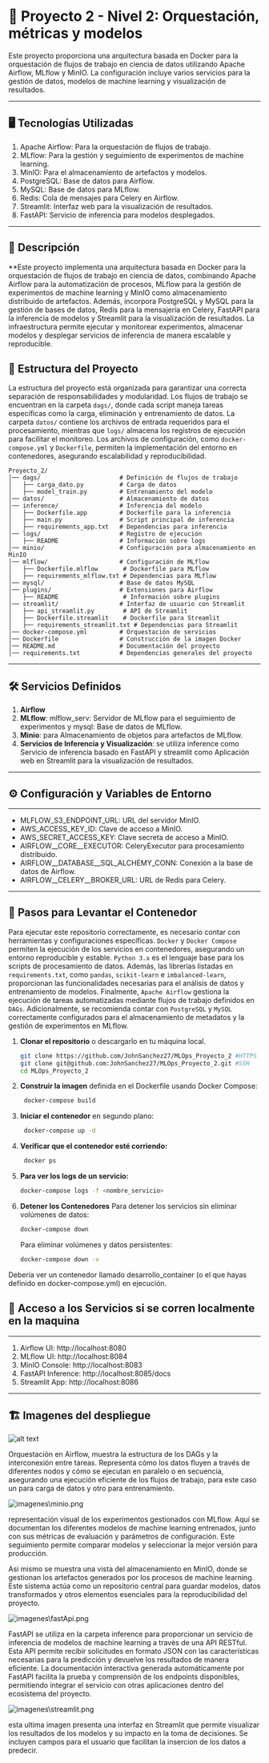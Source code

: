 # 📌 Proyecto 2 - Nivel 2: Orquestación, métricas y modelos

Este proyecto proporciona una arquitectura basada en Docker para la orquestación de flujos de trabajo en ciencia de datos utilizando Apache Airflow, MLflow y MinIO. La configuración incluye varios servicios para la gestión de datos, modelos de machine learning y visualización de resultados.

---

## 🖥 Tecnologías Utilizadas

  1. Apache Airflow: Para la orquestación de flujos de trabajo.
  2. MLflow: Para la gestión y seguimiento de experimentos de machine learning.
  3. MinIO: Para el almacenamiento de artefactos y modelos.
  4. PostgreSQL: Base de datos para Airflow.
  5. MySQL: Base de datos para MLflow.
  6. Redis: Cola de mensajes para Celery en Airflow.
  7. Streamlit: Interfaz web para la visualización de resultados.
  8. FastAPI: Servicio de inferencia para modelos desplegados.

---

## 📌 Descripción

**Este proyecto implementa una arquitectura basada en Docker para la orquestación de flujos de trabajo en ciencia de datos, combinando Apache Airflow para la automatización de procesos, MLflow para la gestión de experimentos de machine learning y MinIO como almacenamiento distribuido de artefactos. Además, incorpora PostgreSQL y MySQL para la gestión de bases de datos, Redis para la mensajería en Celery, FastAPI para la inferencia de modelos y Streamlit para la visualización de resultados. La infraestructura permite ejecutar y monitorear experimentos, almacenar modelos y desplegar servicios de inferencia de manera escalable y reproducible.

## 📂 Estructura del Proyecto

La estructura del proyecto está organizada para garantizar una correcta separación de responsabilidades y modularidad. Los flujos de trabajo se encuentran en la carpeta `dags/`, donde cada script maneja tareas específicas como la carga, eliminación y entrenamiento de datos. La carpeta `datos/` contiene los archivos de entrada requeridos para el procesamiento, mientras que `logs/` almacena los registros de ejecución para facilitar el monitoreo. Los archivos de configuración, como `docker-compose.yml` y `Dockerfile`, permiten la implementación del entorno en contenedores, asegurando escalabilidad y reproducibilidad.

```
Proyecto_2/
│── dags/                      # Definición de flujos de trabajo
│   ├── carga_dato.py          # Carga de datos
│   ├── model_train.py         # Entrenamiento del modelo
│── datos/                     # Almacenamiento de datos
│── inference/                 # Inferencia del modelo
│   ├── Dockerfile.app         # Dockerfile para la inferencia
│   ├── main.py                # Script principal de inferencia
│   ├── requirements_app.txt   # Dependencias para inferencia
│── logs/                      # Registro de ejecución
│   ├── README                 # Información sobre logs
│── minio/                     # Configuración para almacenamiento en MinIO
│── mlflow/                    # Configuración de MLflow
│   ├── Dockerfile.mlflow       # Dockerfile para MLflow
│   ├── requirements_mlflow.txt # Dependencias para MLflow
│── mysql/                     # Base de datos MySQL
│── plugins/                   # Extensiones para Airflow
│   ├── README                  # Información sobre plugins
│── streamlit/                 # Interfaz de usuario con Streamlit
│   ├── api_streamlit.py        # API de Streamlit
│   ├── Dockerfile.streamlit    # Dockerfile para Streamlit
│   ├── requirements_streamlit.txt # Dependencias para Streamlit
│── docker-compose.yml         # Orquestación de servicios
│── Dockerfile                 # Construcción de la imagen Docker
│── README.md                  # Documentación del proyecto
│── requirements.txt           # Dependencias generales del proyecto

```
---
## 🛠 Servicios Definidos

  1. **Airflow**
  2. **MLflow**: mlflow_serv: Servidor de MLflow para el seguimiento de experimentos y mysql: Base de datos de MLflow.
  3. **Minio**: para Almacenamiento de objetos para artefactos de MLflow.
  4. **Servicios de Inferencia y Visualización**: se utiliza inference como Servicio de inferencia basado en FastAPI y streamlit como Aplicación web en Streamlit para la visualización de resultados.
---
## ⚙️ Configuración y Variables de Entorno

---
* MLFLOW_S3_ENDPOINT_URL: URL del servidor MinIO.
* AWS_ACCESS_KEY_ID: Clave de acceso a MinIO.
* AWS_SECRET_ACCESS_KEY: Clave secreta de acceso a MinIO.
* AIRFLOW__CORE__EXECUTOR: CeleryExecutor para procesamiento distribuido.
* AIRFLOW__DATABASE__SQL_ALCHEMY_CONN: Conexión a la base de datos de Airflow.
* AIRFLOW__CELERY__BROKER_URL: URL de Redis para Celery.
---

## 🚀 Pasos para Levantar el Contenedor

Para ejecutar este repositorio correctamente, es necesario contar con herramientas y configuraciones específicas. `Docker` y `Docker Compose` permiten la ejecución de los servicios en contenedores, asegurando un entorno reproducible y estable. `Python 3.x` es el lenguaje base para los scripts de procesamiento de datos. Además, las librerías listadas en `requirements.txt`, como `pandas`, `scikit-learn` e `imbalanced-learn`, proporcionan las funcionalidades necesarias para el análisis de datos y entrenamiento de modelos. Finalmente, `Apache Airflow` gestiona la ejecución de tareas automatizadas mediante flujos de trabajo definidos en `DAGs`. Adicionalmente, se recomienda contar con `PostgreSQL` y `MySQL` correctamente configurados para el almacenamiento de metadatos y la gestión de experimentos en MLflow.

1. **Clonar el repositorio** o descargarlo en tu máquina local.
   ```bash
   git clone https://github.com/JohnSanchez27/MLOps_Proyecto_2 #HTTPS
   git clone git@github.com:JohnSanchez27/MLOps_Proyecto_2.git #SSH
   cd MLOps_Proyecto_2

2. **Construir la imagen** definida en el Dockerfile usando Docker Compose:

   ```bash
    docker-compose build

3. **Iniciar el contenedor** en segundo plano:

   ```bash
    docker-compose up -d

4. **Verificar que el contenedor esté corriendo:**
   ```bash
    docker ps

5. **Para ver los logs de un servicio:**
    ```bash
    docker-compose logs -f <nombre_servicio>

5. **Detener los Contenedores**
    Para detener los servicios sin eliminar volúmenes de datos:
     ```bash
    docker-compose down
      ```
    Para eliminar volúmenes y datos persistentes:
    ```bash
    docker-compose down -v
   ```

  Debería ver un contenedor llamado desarrollo_container (o el que hayas definido en docker-compose.yml) en ejecución.

## 🚀 Acceso a los Servicios si se corren localmente en la maquina

---
  1. Airflow UI: http://localhost:8080
  2. MLflow UI: http://localhost:8084
  3. MinIO Console: http://localhost:8083
  4. FastAPI Inference: http://localhost:8085/docs
  5. Streamlit App: http://localhost:8086 
---

## 🏗️ Imagenes del despliegue

![alt text](imagenes/airflow.png)

Orquestación en Airflow, muestra la estructura de los DAGs y la interconexión entre tareas. Representa cómo los datos fluyen a través de diferentes nodos y cómo se ejecutan en paralelo o en secuencia, asegurando una ejecución eficiente de los flujos de trabajo, para este caso un para carga de datos y otro para entrenamiento.

![imagenes\minio.png](imagenes/minio.png)

representación visual de los experimentos gestionados con MLflow. Aquí se documentan los diferentes modelos de machine learning entrenados, junto con sus métricas de evaluación y parámetros de configuración. Este seguimiento permite comparar modelos y seleccionar la mejor versión para producción.

Asi mismo se muestra una vista del almacenamiento en MinIO, donde se gestionan los artefactos generados por los procesos de machine learning. Este sistema actúa como un repositorio central para guardar modelos, datos transformados y otros elementos esenciales para la reproducibilidad del proyecto.

![imagenes\fastApi.png](imagenes/fastApi.png)

FastAPI se utiliza en la carpeta inference para proporcionar un servicio de inferencia de modelos de machine learning a través de una API RESTful. Esta API permite recibir solicitudes en formato JSON con las características necesarias para la predicción y devuelve los resultados de manera eficiente. La documentación interactiva generada automáticamente por FastAPI facilita la prueba y comprensión de los endpoints disponibles, permitiendo integrar el servicio con otras aplicaciones dentro del ecosistema del proyecto.

![imagenes\streamlit.png](imagenes/streamlit.png)

esta ultima imagen presenta una interfaz en Streamlit que permite visualizar los resultados de los modelos y su impacto en la toma de decisiones. Se incluyen campos para el usuario que facilitan la insercion de los datos a predecir. 


